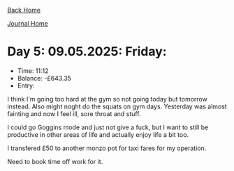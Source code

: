 [Back Home](../index.html)

[Journal Home](index.html)


# Day 5: 09.05.2025: Friday:

* Time: 11:12
* Balance: -£643.35
* Entry:

I think I'm going too hard at the gym so not going today but tomorrow instead.
Also might noght do the squats on gym days. Yesterday was almost fainting and now I feel ill, sore throat and stuff.

I could go Goggins mode and just not give a fuck, but I want to still be productive in other areas of life and actually enjoy life a bit too.

I transfered £50 to another monzo pot for taxi fares for my operation.

Need to book time off work for it.

